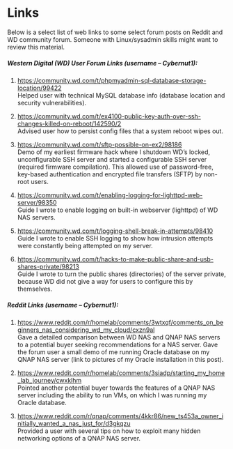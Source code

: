 # Links

Below is a select list of web links to some select forum posts on Reddit and WD community forum. Someone with Linux/sysadmin skills might want to review this material.
  
  
##### Western Digital (WD) User Forum Links (username – Cybernut1):

1.	https://community.wd.com/t/phpmyadmin-sql-database-storage-location/99422  
Helped user with technical MySQL database info (database location and security vulnerabilities).

2.	https://community.wd.com/t/ex4100-public-key-auth-over-ssh-changes-killed-on-reboot/142590/2  
Advised user how to persist config files that a system reboot wipes out.

3.	https://community.wd.com/t/sftp-possible-on-ex2/98186  
Demo of my earliest firmware hack where I shutdown WD’s locked, unconfigurable SSH server and started a configurable SSH server (required firmware compilation). This allowed use of password-free, key-based authentication and encrypted file transfers (SFTP) by non-root users.

4.	https://community.wd.com/t/enabling-logging-for-lighttpd-web-server/98350  
Guide I wrote to enable logging on built-in webserver (lighttpd) of WD NAS servers.

5.	https://community.wd.com/t/logging-shell-break-in-attempts/98410  
Guide I wrote to enable SSH logging to show how intrusion attempts were constantly being attempted on my server.

6.	https://community.wd.com/t/hacks-to-make-public-share-and-usb-shares-private/98213  
Guide I wrote to turn the public shares (directories) of the server private, because WD did not give a way for users to configure this by themselves.
  
  
##### Reddit Links (username – Cybernut1):

1.	https://www.reddit.com/r/homelab/comments/3wtxqf/comments_on_beginners_nas_considering_wd_my_cloud/cxzn9al  
Gave a detailed comparison between WD NAS and QNAP NAS servers to a potential buyer seeking recommendations for a NAS server. Gave the forum user a small demo of me running Oracle database on my QNAP NAS server (link to pictures of my Oracle installation in this post).

2.	https://www.reddit.com/r/homelab/comments/3siadp/starting_my_home_lab_journey/cwxklhm  
Pointed another potential buyer towards the features of a QNAP NAS server including the ability to run VMs, on which I was running my Oracle database.

3.	https://www.reddit.com/r/qnap/comments/4kkr86/new_ts453a_owner_initially_wanted_a_nas_just_for/d3gkqzu  
Provided a user with several tips on how to exploit many hidden networking options of a QNAP NAS server.

